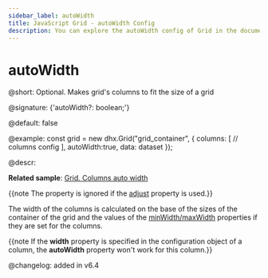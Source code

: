 ```yaml
---
sidebar_label: autoWidth
title: JavaScript Grid - autoWidth Config 
description: You can explore the autoWidth config of Grid in the documentation of the DHTMLX JavaScript UI library. Browse developer guides and API reference, try out code examples and live demos, and download a free 30-day evaluation version of DHTMLX Suite 7.
---
```


# autoWidth

@short: Optional. Makes grid's columns to fit the size of a grid

@signature: {'autoWidth?: boolean;'}

@default: false

@example:
const grid = new dhx.Grid("grid_container", {
    columns: [
        // columns config
    ],
    autoWidth:true,
    data: dataset
});

@descr: 

**Related sample**: [Grid. Columns auto width](https://snippet.dhtmlx.com/4as4y3l4)

{{note The property is ignored if the [adjust](../../../grid/configuration/#autosize-for-columns) property is used.}}

The width of the columns is calculated on the base of the sizes of the container of the grid and the values of the [minWidth/maxWidth](../../../grid/api/api_gridcolumn_properties/) properties if they are set for the columns.

{{note If the **width** property is specified in the configuration object of a column, the **autoWidth** property won't work for this column.}}


@changelog: added in v6.4

[comment]: # (@related: grid/initialization.md#initialize-grid grid/configuration.md#autowidth-for-columns)